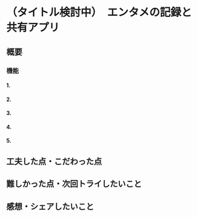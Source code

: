 # （タイトル検討中）　エンタメの記録と共有アプリ

## 概要



### 機能

#### 1. 


#### 2. 


#### 3. 


#### 4. 


#### 5. 



## 工夫した点・こだわった点




## 難しかった点・次回トライしたいこと



## 感想・シェアしたいこと 

